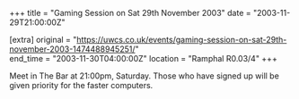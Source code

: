 +++
title = "Gaming Session on Sat 29th November 2003"
date = "2003-11-29T21:00:00Z"

[extra]
original = "https://uwcs.co.uk/events/gaming-session-on-sat-29th-november-2003-1474488945251/"    
end_time = "2003-11-30T04:00:00Z"
location = "Ramphal R0.03/4"
+++

Meet in The Bar at 21:00pm, Saturday. Those who have signed up will be given priority for the faster computers.

